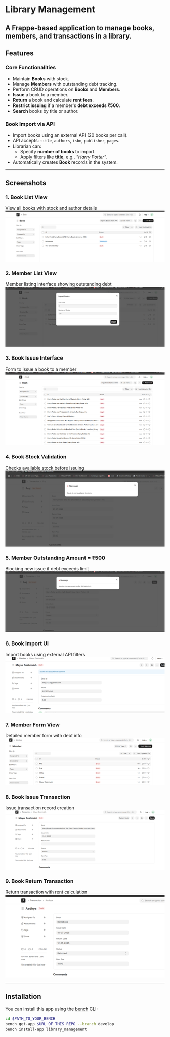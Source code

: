 #  Library Management

A Frappe-based application to manage books, members, and transactions in a library.
---
##  Features

###  Core Functionalities
- Maintain **Books** with stock.
- Manage **Members** with outstanding debt tracking.
- Perform CRUD operations on **Books** and **Members**.
- **Issue** a book to a member.
- **Return** a book and calculate **rent fees**.
- **Restrict issuing** if a member's **debt exceeds ₹500**.
- **Search** books by title or author.

###  Book Import via API

- Import books using an external API (20 books per call).
- API accepts: `title`, `authors`, `isbn`, `publisher`, `pages`.
- Librarian can:
  - Specify **number of books** to import.
  - Apply filters like **title**, e.g., *"Harry Potter"*.
- Automatically creates **Book** records in the system.

---

##  Screenshots

### 1.  Book List View
View all books with stock and author details  
![Book List](screenshots/book_list.png)

### 2.  Member List View
Member listing interface showing outstanding debt  
![Member List](screenshots/book_list1.png)

### 3.  Book Issue Interface
Form to issue a book to a member  
![Issue Book](screenshots/book_list2.png)

### 4.  Book Stock Validation
Checks available stock before issuing  
![Book Stock Validation](screenshots/book_stock_validation.png)

### 5.  Member Outstanding Amount = ₹500
Blocking new issue if debt exceeds limit  
![Debt Limit](screenshots/member_outstanding_amount_500.png)

### 6.  Book Import UI
Import books using external API filters  
![API Import](screenshots/member_outstanding_amount_set.png)

### 7.  Member Form View
Detailed member form with debt info  
![Members](screenshots/members.png)

### 8.  Book Issue Transaction
Issue transaction record creation  
![Transaction Issue](screenshots/transaction_issue.png)

### 9.  Book Return Transaction
Return transaction with rent calculation  
![Transaction Return](screenshots/transaction_return.png)

---

##  Installation

You can install this app using the [bench](https://github.com/frappe/bench) CLI:

```bash
cd $PATH_TO_YOUR_BENCH
bench get-app $URL_OF_THIS_REPO --branch develop
bench install-app library_management
